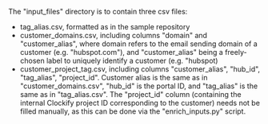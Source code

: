 The "input_files" directory is to contain three csv files:
* tag_alias.csv, formatted as in the sample repository
* customer_domains.csv, including columns "domain" and "customer_alias", where domain refers to the email sending domain of a customer (e.g. "hubspot.com"), and "customer_alias" being a freely-chosen label to uniquely identify a customer (e.g. "hubspot)
* customer_project_tag.csv, including columns "customer_alias", "hub_id", "tag_alias", "project_id". Customer alias is the same as in "customer_domains.csv", "hub_id" is the portal ID, and "tag_alias" is the same as in "tag_alias.csv". The "project_id" column (containing the internal Clockify project ID corresponding to the customer) needs not be filled manually, as this can be done via the "enrich_inputs.py" script.